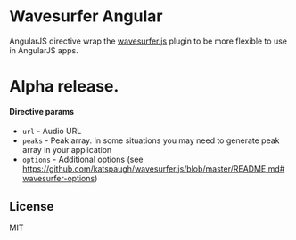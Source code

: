 # Wavesurfer Angular

AngularJS directive wrap the [wavesurfer.js](http://www.wavesurfer.fm/) plugin to be more flexible to use in AngularJS apps.

# Alpha release.

#### Directive params

* `url` - Audio URL
* `peaks` - Peak array. In some situations you may need to generate peak array in your application
* `options` - Additional options (see https://github.com/katspaugh/wavesurfer.js/blob/master/README.md#wavesurfer-options)

License
----

MIT